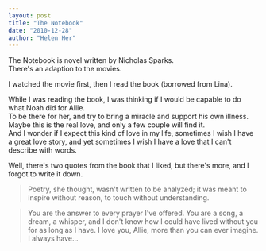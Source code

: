 ```yaml
---
layout: post
title: "The Notebook"
date: "2010-12-28"
author: "Helen Her"
---
```

The Notebook is novel written by Nicholas Sparks.  
There's an adaption to the movies.  

I watched the movie first, then I read the book (borrowed from Lina).  

While I was reading the book, I was thinking if I would be capable to do what Noah did for Allie.  
To be there for her, and try to bring a miracle and support his own illness.  
Maybe this is the real love, and only a few couple will find it.  
And I wonder if I expect this kind of love in my life, sometimes I wish I have a great love story, and yet sometimes I wish I have a love that I can't describe with words.  

Well, there's two quotes from the book that I liked, but there's more, and I forgot to write it down.  

> Poetry, she thought, wasn't written to be analyzed; it was meant to inspire without reason, to touch without understanding.

> You are the answer to every prayer I've offered. 
> You are a song, a dream, a whisper, and I don't know how I could have lived without you for as long as I have. 
> I love you, Allie, more than you can ever imagine. I always have...

